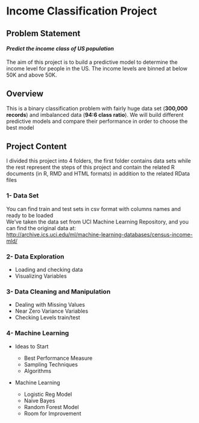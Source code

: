 # Income Classification Project

## Problem Statement 
#### *Predict the income class of US population*
The aim of this project is to build a predictive model to determine the income level for people in the US. The income levels are binned at below 50K and above 50K.

## Overview
This is a binary classification problem with fairly huge data set (**300,000 records**) and imbalanced data (**94:6 class ratio**).
We will build different predictive models and compare their performance in order to choose the best model 

## Project Content
I divided this project into 4 folders, the first folder contains data sets while the rest represent the steps of this project and contain the related R documents (in R, RMD and HTML formats) in addition 
to the related RData files

### 1- Data Set
You can find train and test sets in csv format with columns names and ready to be loaded  
We’ve taken the data set from UCI Machine Learning Repository, and you can find the original data at:  
http://archive.ics.uci.edu/ml/machine-learning-databases/census-income-mld/

### 2- Data Exploration
* Loading and checking data 
* Visualizing Variables

### 3- Data Cleaning and Manipulation 
* Dealing with Missing Values
* Near Zero Variance Variables
* Checking Levels train/test

### 4- Machine Learning

* Ideas to Start
  + Best Performance Measure
  + Sampling Techniques
  + Algorithms

* Machine Learning
  + Logistic Reg Model
  + Naive Bayes
  + Random Forest Model
  + Room for Improvement
  

